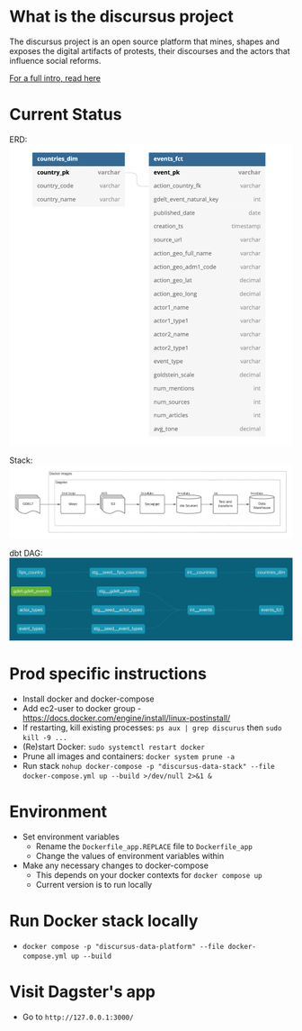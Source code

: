 # What is the discursus project
The discursus project is an open source platform that mines, shapes and exposes the digital artifacts of protests, their discourses and the actors that influence social reforms.

[For a full intro, read here](https://www.olivierdupuis.com/introducing-discursus-io/)


# Current Status
ERD:
![ERD](resources/images/discursus_core_erd.png "ERD")

Stack:
![Stack](resources/images/discursus_core_stack.png "Stack")

dbt DAG:
![dbt DAG](resources/images/discursus_core_dbt_dag.png "dbt DAG")


# Prod specific instructions
* Install docker and docker-compose
* Add ec2-user to docker group - https://docs.docker.com/engine/install/linux-postinstall/
* If restarting, kill existing processes: `ps aux | grep discurus` then `sudo kill -9 ...`
* (Re)start Docker: `sudo systemctl restart docker`
* Prune all images and containers: `docker system prune -a`
* Run stack `nohup docker-compose -p "discursus-data-stack" --file docker-compose.yml up --build >/dev/null 2>&1 &`

# Environment
* Set environment variables
    * Rename the `Dockerfile_app.REPLACE` file to `Dockerfile_app`
    * Change the values of environment variables within
* Make any necessary changes to docker-compose
    * This depends on your docker contexts for `docker compose up`
    * Current version is to run locally

# Run Docker stack locally
* `docker compose -p "discursus-data-platform" --file docker-compose.yml up --build`

# Visit Dagster's app
* Go to `http://127.0.0.1:3000/`
